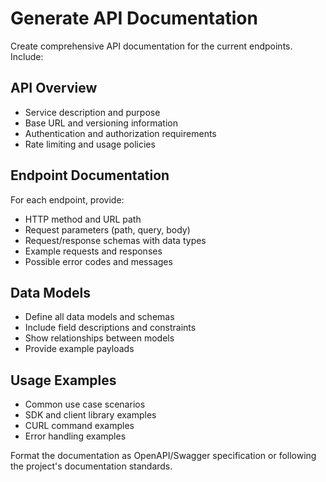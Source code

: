 # Generate API Documentation

Create comprehensive API documentation for the current endpoints. Include:

## API Overview

- Service description and purpose
- Base URL and versioning information
- Authentication and authorization requirements
- Rate limiting and usage policies

## Endpoint Documentation

For each endpoint, provide:

- HTTP method and URL path
- Request parameters (path, query, body)
- Request/response schemas with data types
- Example requests and responses
- Possible error codes and messages

## Data Models

- Define all data models and schemas
- Include field descriptions and constraints
- Show relationships between models
- Provide example payloads

## Usage Examples

- Common use case scenarios
- SDK and client library examples
- CURL command examples
- Error handling examples

Format the documentation as OpenAPI/Swagger specification or following the
project's documentation standards.
